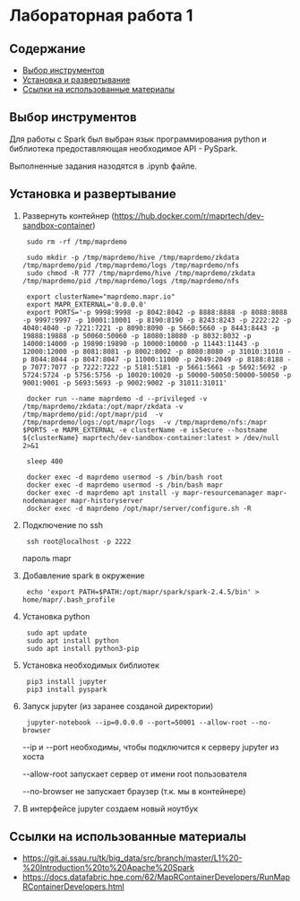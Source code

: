 # Лабораторная работа 1

## Содержание

* [Выбор инструментов](#выбор-инструментов)
* [Установка и развертывание](#установка-и-развертывание)
* [Ссылки на использованные материалы](#ссылки-на-использованные-материалы)

## Выбор инструментов

Для работы с Spark был выбран язык программирования python и библиотека предоставляющая необходимое API - PySpark.

Выполненные задания назодятся в .ipynb файле.
## Установка и развертывание

1. Развернуть контейнер (https://hub.docker.com/r/maprtech/dev-sandbox-container)

        sudo rm -rf /tmp/maprdemo

        sudo mkdir -p /tmp/maprdemo/hive /tmp/maprdemo/zkdata /tmp/maprdemo/pid /tmp/maprdemo/logs /tmp/maprdemo/nfs
        sudo chmod -R 777 /tmp/maprdemo/hive /tmp/maprdemo/zkdata /tmp/maprdemo/pid /tmp/maprdemo/logs /tmp/maprdemo/nfs

        export clusterName="maprdemo.mapr.io"
        export MAPR_EXTERNAL='0.0.0.0'
        export PORTS='-p 9998:9998 -p 8042:8042 -p 8888:8888 -p 8088:8088 -p 9997:9997 -p 10001:10001 -p 8190:8190 -p 8243:8243 -p 2222:22 -p 4040:4040 -p 7221:7221 -p 8090:8090 -p 5660:5660 -p 8443:8443 -p 19888:19888 -p 50060:50060 -p 18080:18080 -p 8032:8032 -p 14000:14000 -p 19890:19890 -p 10000:10000 -p 11443:11443 -p 12000:12000 -p 8081:8081 -p 8002:8002 -p 8080:8080 -p 31010:31010 -p 8044:8044 -p 8047:8047 -p 11000:11000 -p 2049:2049 -p 8188:8188 -p 7077:7077 -p 7222:7222 -p 5181:5181 -p 5661:5661 -p 5692:5692 -p 5724:5724 -p 5756:5756 -p 10020:10020 -p 50000-50050:50000-50050 -p 9001:9001 -p 5693:5693 -p 9002:9002 -p 31011:31011'

        docker run --name maprdemo -d --privileged -v /tmp/maprdemo/zkdata:/opt/mapr/zkdata -v /tmp/maprdemo/pid:/opt/mapr/pid  -v /tmp/maprdemo/logs:/opt/mapr/logs  -v /tmp/maprdemo/nfs:/mapr $PORTS -e MAPR_EXTERNAL -e clusterName -e isSecure --hostname ${clusterName} maprtech/dev-sandbox-container:latest > /dev/null 2>&1

        sleep 400

        docker exec -d maprdemo usermod -s /bin/bash root
        docker exec -d maprdemo usermod -s /bin/bash mapr
        docker exec -d maprdemo apt install -y mapr-resourcemanager mapr-nodemanager mapr-historyserver
        docker exec -d maprdemo /opt/mapr/server/configure.sh -R

2. Подключение по ssh

        ssh root@localhost -p 2222

    пароль mapr

3. Добавление spark в окружение

        echo 'export PATH=$PATH:/opt/mapr/spark/spark-2.4.5/bin' >  home/mapr/.bash_profile

4. Установка python

        sudo apt update
        sudo apt install python
        sudo apt install python3-pip

5. Установка необходимых библиотек

        pip3 install jupyter
        pip3 install pyspark

6. Запуск jupyter (из заранее созданой директории)

        jupyter-notebook --ip=0.0.0.0 --port=50001 --allow-root --no-browser

    --ip и --port необходимы, чтобы подключится к серверу jupyter из хоста

    --allow-root запускает сервер от имени root пользователя

    --no-browser не запускает браузер (т.к. мы в контейнере)

7. В интерфейсе jupyter создаем новый ноутбук

## Ссылки на использованные материалы

* https://git.ai.ssau.ru/tk/big_data/src/branch/master/L1%20-%20Introduction%20to%20Apache%20Spark
* https://docs.datafabric.hpe.com/62/MapRContainerDevelopers/RunMapRContainerDevelopers.html